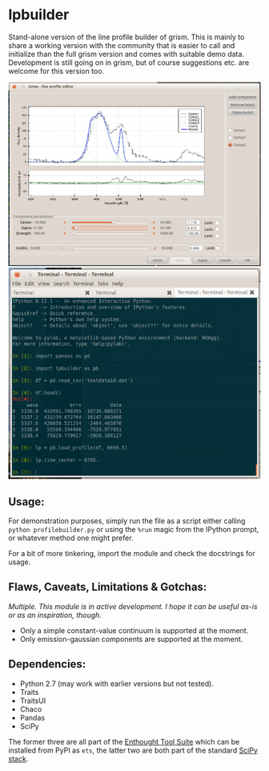 lpbuilder
=========

Stand-alone version of the line profile builder of grism.
This is mainly to share a working version with the community that is easier to call and initialize than the full grism version and comes with suitable demo data. Development is still going on in grism, but of course suggestions etc. are welcome for this version too.

![Screenshot](screenshot.png "Screenshot") ![Screenshot](screenshot2.png "Screenshot")

Usage:
------

For demonstration purposes, simply run the file as a script either calling `python profilebuilder.py` or using the `%run` magic from the IPython prompt, or whatever method one might prefer.

For a bit of more tinkering, import the module and check the docstrings for usage.

Flaws, Caveats, Limitations & Gotchas:
-------------------------
*Multiple. This module is in active development. I hope it can be useful as-is or as an inspiration, though.*

* Only a simple constant-value continuum is supported at the moment.
* Only emission-gaussian components are supported at the moment.

Dependencies:
-------------

* Python 2.7 (may work with earlier versions but not tested).
* Traits
* TraitsUI
* Chaco
* Pandas
* SciPy

The former three are all part of the [Enthought Tool Suite][2] which can be installed from PyPI as `ets`, the latter two are both part of the standard [SciPy stack][1].


[1]: http://scipy.org
[2]: http://code.enthought.com

